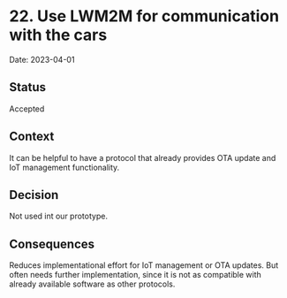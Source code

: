 # 22. Use LWM2M for communication with the cars

Date: 2023-04-01

## Status

Accepted

## Context

It can be helpful to have a protocol that already provides OTA update and IoT management functionality.

## Decision

Not used int our prototype.

## Consequences

Reduces implementational effort for IoT management or OTA updates. But often needs further implementation, since it is not as compatible with already available software as other protocols.
